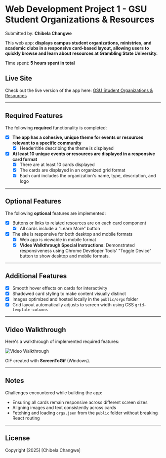 # Web Development Project 1 - GSU Student Organizations & Resources

Submitted by: **Chibela Changwe**

This web app: **displays campus student organizations, ministries, and academic clubs in a responsive card-based layout, allowing users to quickly browse and learn about resources at Grambling State University.**

Time spent: **5 hours spent in total**

## Live Site

Check out the live version of the app here: [GSU Student Organizations & Resources](https://Chibela.github.io/Web102Project1/)

---

## Required Features

The following **required** functionality is completed:

- [x] **The app has a cohesive, unique theme for events or resources relevant to a specific community**
  - [x] Header/title describing the theme is displayed
- [x] **At least 10 unique events or resources are displayed in a responsive card format**
  - [x] There are at least 10 cards displayed
  - [x] The cards are displayed in an organized grid format
  - [x] Each card includes the organization's name, type, description, and logo

---

## Optional Features

The following **optional** features are implemented:

- [x] Buttons or links to related resources are on each card component
  - [x] All cards include a “Learn More” button
- [x] The site is responsive for both desktop and mobile formats
  - [x] Web app is viewable in mobile format
  - [x] **Video Walkthrough Special Instructions**: Demonstrated responsiveness using Chrome Developer Tools' "Toggle Device" button to show desktop and mobile formats.

---

## Additional Features

- [x] Smooth hover effects on cards for interactivity
- [x] Shadowed card styling to make content visually distinct
- [x] Images optimized and hosted locally in the `public/orgs` folder
- [x] Grid layout automatically adjusts to screen width using CSS `grid-template-columns`

---

## Video Walkthrough

Here's a walkthrough of implemented required features:

<img src='http://i.imgur.com/link/to/your/gif/file.gif' title='Video Walkthrough' alt='Video Walkthrough' />

GIF created with **ScreenToGif** (Windows).

---

## Notes

Challenges encountered while building the app:

- Ensuring all cards remain responsive across different screen sizes
- Aligning images and text consistently across cards
- Fetching and loading `orgs.json` from the `public` folder without breaking React routing

---

## License

Copyright [2025] [Chibela Changwe]
